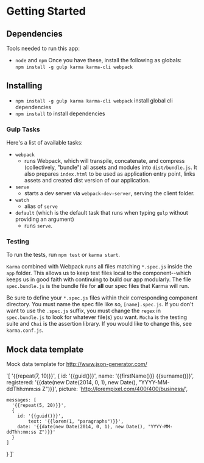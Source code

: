 
# Getting Started
## Dependencies
Tools needed to run this app:
* `node` and `npm`
Once you have these, install the following as globals:  
`npm install -g gulp karma karma-cli webpack`

## Installing
* `npm install -g gulp karma karma-cli webpack` install global cli dependencies
* `npm install` to install dependencies
 
### Gulp Tasks
Here's a list of available tasks:
* `webpack`
  * runs Webpack, which will transpile, concatenate, and compress (collectively, "bundle") all assets and modules into `dist/bundle.js`. It also prepares `index.html` to be used as application entry point, links assets and created dist version of our application.
* `serve`
  * starts a dev server via `webpack-dev-server`, serving the client folder.
* `watch`
  * alias of `serve`
* `default` (which is the default task that runs when typing `gulp` without providing an argument)
	* runs `serve`.
  
### Testing
To run the tests, run `npm test` or `karma start`.

`Karma` combined with Webpack runs all files matching `*.spec.js` inside the `app` folder. This allows us to keep test files local to the component--which keeps us in good faith with continuing to build our app modularly. The file `spec.bundle.js` is the bundle file for **all** our spec files that Karma will run.

Be sure to define your `*.spec.js` files within their corresponding component directory. You must name the spec file like so, `[name].spec.js`. If you don't want to use the `.spec.js` suffix, you must change the `regex` in `spec.bundle.js` to look for whatever file(s) you want.
`Mocha` is the testing suite and `Chai` is the assertion library. If you would like to change this, see `karma.conf.js`.


## Mock data template

Mock data template for http://www.json-generator.com/

`[
  '{{repeat(7, 10)}}',
  {
    id: '{{guid()}}',
    name: '{{firstName()}} {{surname()}}',
    registered: '{{date(new Date(2014, 0, 1), new Date(), "YYYY-MM-ddThh:mm:ss Z")}}',
    picture: 'http://lorempixel.com/400/400/business/',
    
    messages: [
      '{{repeat(5, 20)}}',
      {
        id: '{{guid()}}',
		    text: '{{lorem(1, "paragraphs")}}',
        date: '{{date(new Date(2014, 0, 1), new Date(), "YYYY-MM-ddThh:mm:ss Z")}}'
      }
    ]
  }
]`
